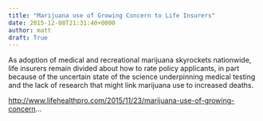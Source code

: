 ```yaml
---
title: "Marijuana use of Growing Concern to Life Insurers"
date: 2015-12-08T21:31:40+0000
author: matt
draft: True
---
```

As adoption of medical and recreational marijuana skyrockets nationwide, life insurers remain divided about how to rate policy applicants, in part because of the uncertain state of the science underpinning medical testing and the lack of research that might link marijuana use to increased deaths.

http://www.lifehealthpro.com/2015/11/23/marijuana-use-of-growing-concern...
